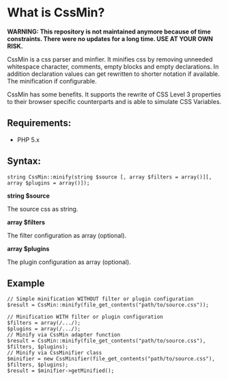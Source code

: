 # What is CssMin? #

**WARNING: This repository is not maintained anymore because of time constraints. There
were no updates for a long time. USE AT YOUR OWN RISK.**

CssMin is a css parser and minfier. It minifies css by removing unneeded whitespace character, 
comments, empty blocks and empty declarations. In addition declaration values can get rewritten to 
shorter notation if available. The minification if configurable.

CssMin has some benefits. It supports the rewrite of CSS Level 3 properties to their browser 
specific counterparts and is able to simulate CSS Variables.

## Requirements: ##

- PHP 5.x

## Syntax: ##

	string CssMin::minify(string $source [, array $filters = array()][, array $plugins = array()]);

**string $source**

The source css as string.

**array $filters**

The filter configuration as array (optional).

**array $plugins**

The plugin configuration as array (optional).

## Example ##

	// Simple minification WITHOUT filter or plugin configuration
	$result = CssMin::minify(file_get_contents("path/to/source.css"));
	
	// Minification WITH filter or plugin configuration
	$filters = array(/.../);
	$plugins = array(/.../);
	// Minify via CssMin adapter function
	$result = CssMin::minify(file_get_contents("path/to/source.css"), $filters, $plugins);
	// Minify via CssMinifier class
	$minifier = new CssMinifier(file_get_contents("path/to/source.css"), $filters, $plugins);
	$result = $minifier->getMinified();